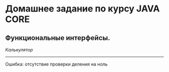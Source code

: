 # Домашнее задание по курсу JAVA CORE
## Функциональные интерфейсы. 
*Калькулятор*
***
Ошибка: отсутствие проверки деления на ноль